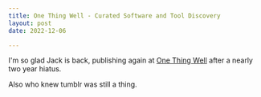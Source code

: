 ```yaml
---
title: One Thing Well - Curated Software and Tool Discovery
layout: post
date: 2022-12-06

---
```


I'm so glad Jack is back, publishing again at [One Thing Well](https://onethingwell.org/) after a nearly two year hiatus.

Also who knew tumblr was still a thing.
